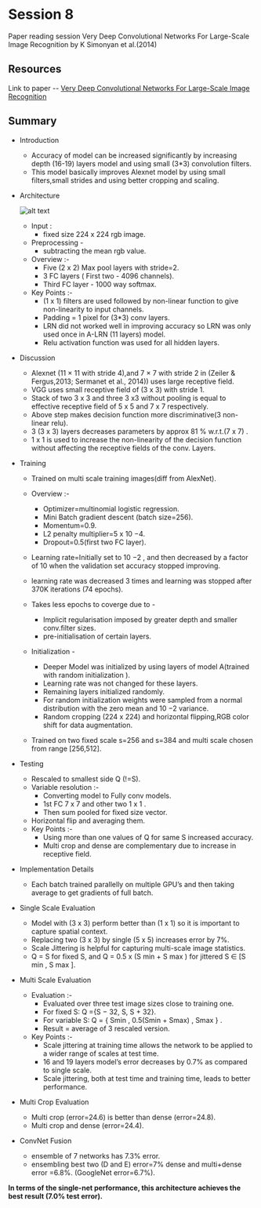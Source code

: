# Session 8
 Paper reading session Very Deep Convolutional Networks For Large-Scale Image Recognition by K Simonyan et al.(2014)
 ## Resources
 Link to paper -- [Very Deep Convolutional Networks For Large-Scale Image Recognition](https://arxiv.org/pdf/1409.1556.pdf)
 ## Summary
 * Introduction

   * Accuracy of model can be increased significantly by increasing depth (16-19) layers model and using small (3*3) convolution filters.
   * This model basically improves Alexnet model by using small filters,small strides and using better cropping and scaling.

 * Architecture

    ![alt text](https://neurohive.io/wp-content/uploads/2018/11/Capture-564x570.jpg)

    * Input :
       *  fixed size 224 x 224 rgb image.
    * Preprocessing -
       * subtracting the mean rgb value.
    * Overview :-
       * Five (2 x 2) Max pool layers with stride=2.
       * 3 FC layers ( First two - 4096 channels).
       * Third FC layer - 1000 way softmax.
    * Key Points :-
       *  (1 x 1) filters are used followed by non-linear function to give non-linearity to input channels.
       * Padding = 1 pixel for (3*3) conv layers.
       *  LRN did not worked well in improving accuracy so LRN was only used once in A-LRN (11 layers) model.
       *  Relu activation function was used for all hidden layers.


 * Discussion

     * Alexnet (11 × 11 with stride 4),and 7 × 7 with stride 2 in (Zeiler & Fergus,2013; Sermanet et al., 2014)) uses large receptive field.
     *   VGG uses small receptive field of (3 x 3) with stride 1.
     * Stack of two 3 x 3 and three 3 x3  without pooling is equal to effective receptive field of 5 x 5 and 7 x 7 respectively.
     * Above step makes decision function more discriminative(3 non-linear relu).
     * 3 (3 x 3) layers decreases parameters by approx 81 % w.r.t.(7 x 7) .
     * 1 x 1 is used to increase the non-linearity of the decision function without affecting the receptive fields of the conv. Layers.


* Training

    * Trained on multi scale training images(diff from AlexNet).
    * Overview :-
       * Optimizer=multinomial logistic regression.
       *  Mini Batch gradient descent (batch size=256).
       *  Momentum=0.9.
       * L2 penalty multiplier=5 x 10 −4.
       *  Dropout=0.5(first two FC layer).
    * Learning rate=Initially set to 10 −2 , and then decreased by a factor of 10 when the validation set accuracy stopped improving.
    * learning rate was decreased 3 times and learning was stopped after 370K iterations (74 epochs).
    * Takes less epochs to coverge due to -
      * Implicit regularisation imposed by greater depth and smaller conv.filter sizes.
      * pre-initialisation of certain layers.

    * Initialization -
       *  Deeper Model was initialized by using layers of model A(trained with random initialization ).
       * Learning rate was not changed for these layers.
       * Remaining layers initialized randomly.
       * For random initialization weights were sampled from a normal distribution
with the zero mean and 10 −2 variance.
       * Random cropping (224 x 224) and horizontal flipping,RGB color shift  for data augmentation.
    * Trained on two fixed scale s=256 and s=384 and multi scale chosen from range [256,512].


* Testing

    *  Rescaled to smallest side Q (!=S).
    * Variable resolution :-
        *   Converting model to Fully conv models.
        *  1st FC 7 x 7 and other two 1 x 1 .
        *  Then sum pooled for fixed size vector.
    * Horizontal flip and averaging them.
    * Key Points :-
       * Using more than one values of Q for same S increased accuracy.
       *  Multi crop and dense are complementary due to increase in receptive field.


* Implementation Details

    * Each batch trained parallelly on multiple GPU’s and then taking average to get gradients of full batch.


* Single  Scale Evaluation

    * Model with (3 x 3) perform better than (1 x 1)  so it is important to capture spatial context.
    * Replacing two (3 x 3) by single (5 x 5)  increases error by 7%.
    * Scale Jittering is helpful for capturing multi-scale image statistics.
    * Q = S for fixed S, and Q = 0.5 x (S min + S max ) for jittered S ∈ [S min , S max ].


 * Multi Scale Evaluation

    * Evaluation :-
       * Evaluated over three test image sizes close to training one.
       * For fixed S: Q ={S − 32, S, S + 32}.
       * For variable S: Q = {  Smin  , 0.5(Smin + Smax)     , Smax    } .
       * Result = average of 3 rescaled version.
    * Key Points :-
       * Scale jittering at training time allows the network to be applied to a wider range of scales at test time.
       * 16 and 19 layers model’s error decreases by 0.7% as compared to single scale.
       * Scale jittering, both at test time and training time, leads to better performance.

* Multi Crop Evaluation

    * Multi crop (error=24.6) is better than dense (error=24.8).
    * Multi crop and dense (error=24.4).


* ConvNet Fusion

    * ensemble of 7 networks has 7.3% error.
    * ensembling best two (D and E)  error=7% dense and multi+dense error =6.8%.
(GoogleNet error=6.7%).

**In terms of the single-net performance, this architecture achieves the best
result (7.0% test error).**
